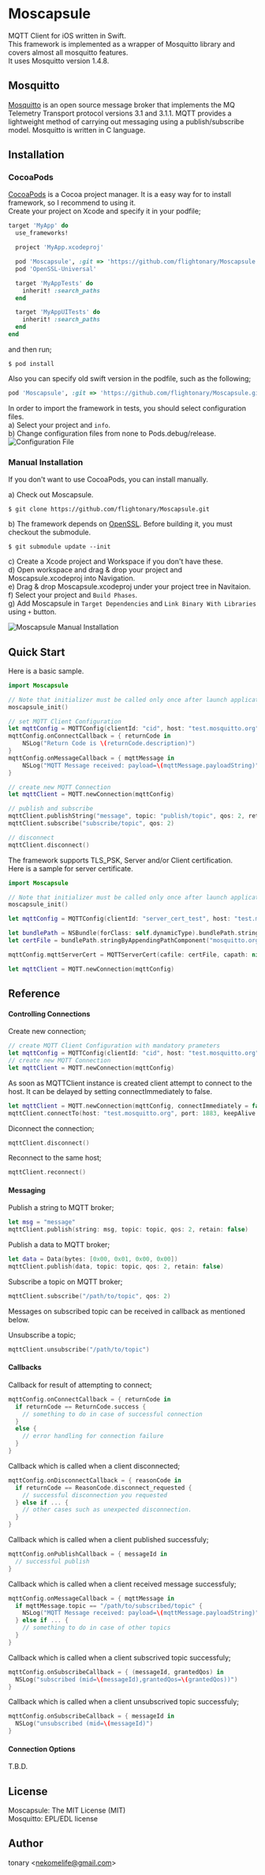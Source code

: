 Moscapsule
==========

MQTT Client for iOS written in Swift.  
This framework is implemented as a wrapper of Mosquitto library and covers almost all mosquitto features.  
It uses Mosquitto version 1.4.8.

Mosquitto
---------
[Mosquitto](http://mosquitto.org/ "Mosquitto") is an open source message broker that implements the MQ Telemetry Transport protocol versions 3.1 and 3.1.1.
MQTT provides a lightweight method of carrying out messaging using a publish/subscribe model.
Mosquitto is written in C language.

Installation
------------

### CocoaPods
[CocoaPods](http://cocoapods.org) is a Cocoa project manager. It is a easy way for to install framework, so I recommend to using it.  
Create your project on Xcode and specify it in your podfile;
```ruby
target 'MyApp' do
  use_frameworks!

  project 'MyApp.xcodeproj'

  pod 'Moscapsule', :git => 'https://github.com/flightonary/Moscapsule.git'
  pod 'OpenSSL-Universal'

  target 'MyAppTests' do
    inherit! :search_paths
  end

  target 'MyAppUITests' do
    inherit! :search_paths
  end
end
```

and then run;
```
$ pod install
```

Also you can specify old swift version in the podfile, such as the following;
```ruby
pod 'Moscapsule', :git => 'https://github.com/flightonary/Moscapsule.git', :branch => 'swift2'
```

In order to import the framework in tests, you should select configuration files.  
a) Select your project and `info`.  
b) Change configuration files from none to Pods.debug/release.  
![Configuration File](https://flightonary.github.io/img/inst_with_cocoapods.png)

### Manual Installation
If you don't want to use CocoaPods, you can install manually.

a) Check out Moscapsule.  
```
$ git clone https://github.com/flightonary/Moscapsule.git
```
b) The framework depends on [OpenSSL](https://github.com/krzyzanowskim/OpenSSL "OpenSSL"). Before building it, you must checkout the submodule.
```
$ git submodule update --init
```
c) Create a Xcode project and Workspace if you don't have these.  
d) Open workspace and drag & drop your project and Moscapsule.xcodeproj into Navigation.  
e) Drag & drop Moscapsule.xcodeproj under your project tree in Navitaion.  
f) Select your project and `Build Phases`.  
g) Add Moscapsule in `Target Dependencies` and `Link Binary With Libraries` using `+` button.  

![Moscapsule Manual Installation](https://flightonary.github.io/img/mosq_install.png)


Quick Start
-----
Here is a basic sample.
```swift
import Moscapsule

// Note that initializer must be called only once after launch application
moscapsule_init()

// set MQTT Client Configuration
let mqttConfig = MQTTConfig(clientId: "cid", host: "test.mosquitto.org", port: 1883, keepAlive: 60)
mqttConfig.onConnectCallback = { returnCode in
    NSLog("Return Code is \(returnCode.description)")
}
mqttConfig.onMessageCallback = { mqttMessage in
    NSLog("MQTT Message received: payload=\(mqttMessage.payloadString)")
}

// create new MQTT Connection
let mqttClient = MQTT.newConnection(mqttConfig)

// publish and subscribe
mqttClient.publishString("message", topic: "publish/topic", qos: 2, retain: false)
mqttClient.subscribe("subscribe/topic", qos: 2)

// disconnect
mqttClient.disconnect()
```

The framework supports TLS_PSK, Server and/or Client certification.  
Here is a sample for server certificate.
```swift
import Moscapsule

// Note that initializer must be called only once after launch application
moscapsule_init()

let mqttConfig = MQTTConfig(clientId: "server_cert_test", host: "test.mosquitto.org", port: 8883, keepAlive: 60)

let bundlePath = NSBundle(forClass: self.dynamicType).bundlePath.stringByAppendingPathComponent("cert.bundle")
let certFile = bundlePath.stringByAppendingPathComponent("mosquitto.org.crt")

mqttConfig.mqttServerCert = MQTTServerCert(cafile: certFile, capath: nil)

let mqttClient = MQTT.newConnection(mqttConfig)
```

Reference
-------
#### Controlling Connections
Create new connection;
```swift
// create MQTT Client Configuration with mandatory prameters
let mqttConfig = MQTTConfig(clientId: "cid", host: "test.mosquitto.org", port: 1883, keepAlive: 60)
// create new MQTT Connection
let mqttClient = MQTT.newConnection(mqttConfig)
```
As soon as MQTTClient instance is created client attempt to connect to the host. It can be delayed by setting connectImmediately to false.
```swift
let mqttClient = MQTT.newConnection(mqttConfig, connectImmediately = false)
mqttClient.connectTo(host: "test.mosquitto.org", port: 1883, keepAlive: 60)
```

Diconnect the connection;  
```swift
mqttClient.disconnect()
```

Reconnect to the same host;  
```swift
mqttClient.reconnect()
```

#### Messaging

Publish a string to MQTT broker;  
```swift
let msg = "message"
mqttClient.publish(string: msg, topic: topic, qos: 2, retain: false)
```

Publish a data to MQTT broker;  
```swift
let data = Data(bytes: [0x00, 0x01, 0x00, 0x00])
mqttClient.publish(data, topic: topic, qos: 2, retain: false)
```

Subscribe a topic on MQTT broker;  
```swift
mqttClient.subscribe("/path/to/topic", qos: 2)
```
Messages on subscribed topic can be received in callback as mentioned below.

Unsubscribe a topic;  
```swift
mqttClient.unsubscribe("/path/to/topic")
```

#### Callbacks
Callback for result of attempting to connect;
```swift
mqttConfig.onConnectCallback = { returnCode in
  if returnCode == ReturnCode.success {
    // something to do in case of successful connection
  }
  else {
    // error handling for connection failure
  }
}
```

Callback which is called when a client disconnected;
```swift
mqttConfig.onDisconnectCallback = { reasonCode in
  if returnCode == ReasonCode.disconnect_requested {
    // successful disconnection you requested
  } else if ... {
    // other cases such as unexpected disconnection.
  }
}
```

Callback which is called when a client published successfuly;
```swift
mqttConfig.onPublishCallback = { messageId in
  // successful publish
}
```

Callback which is called when a client received message successfuly;
```swift
mqttConfig.onMessageCallback = { mqttMessage in
  if mqttMessage.topic == "/path/to/subscribed/topic" {
    NSLog("MQTT Message received: payload=\(mqttMessage.payloadString)")
  } else if ... {
    // something to do in case of other topics
  }
}
```

Callback which is called when a client subscrived topic successfuly;
```swift
mqttConfig.onSubscribeCallback = { (messageId, grantedQos) in
  NSLog("subscribed (mid=\(messageId),grantedQos=\(grantedQos))")
}
```

Callback which is called when a client unsubscrived topic successfuly;
```swift
mqttConfig.onSubscribeCallback = { messageId in
  NSLog("unsubscribed (mid=\(messageId)")
}
```

#### Connection Options
T.B.D.


License
-------
Moscapsule: The MIT License (MIT)  
Mosquitto: EPL/EDL license

Author
------
tonary <<nekomelife@gmail.com>>

